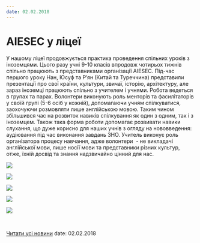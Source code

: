 ```yaml
---
date: 02.02.2018
---
```

# AIESEC  у ліцеї

У нашому ліцеї продовжується практика проведення спільних уроків з іноземцями. Цього разу учні 9-10 класів впродовж чотирьох тижнів спільно працюють з представниками організації AIESEC. Під-час першого уроку Нан, Юсуф та Р’ян (Китай та Туреччина) представили презентації про свої країни, культури, звичаї, історію, архітектуру, але зараз іноземці працюють спільно з учителем і учнями. Робота ведеться в групах та парах. Волонтери виконують роль менторів та фасилітаторів у своїй групі (5-6 осіб у кожній), допомагаючи учням спілкуватися, заохочуючи розмовляти лише англійською мовою. Таким чином збільшився час на розвиток навиків спілкування як один з одним, так і з іноземцем. Також така форма роботи допомагає розвивати навики слухання, що дуже корисно для наших учнів з огляду на нововведення: аудіювання під час виконання завдань ЗНО. Учитель виконує роль організатора процесу навчання, адже волонтери  - не викладачі англійської мови, лише носії мови та представники різних культур, отже, їхній досвід та знання надзвичайно цінний для нас.

![](/images/blog/aiesec-у-ліцеї/2.jpg)

![](/images/blog/aiesec-у-ліцеї/3.jpg)

![](/images/blog/aiesec-у-ліцеї/4.jpg)

![](/images/blog/aiesec-у-ліцеї/5.jpg)

![](/images/blog/aiesec-у-ліцеї/6.jpg)

 

[Читати усі новини](/news)
date: 02.02.2018
